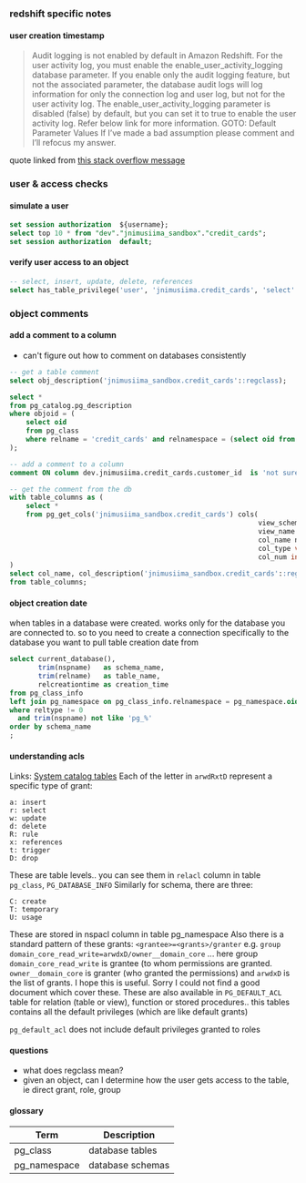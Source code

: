 ### redshift specific notes
#### user creation timestamp
> Audit logging is not enabled by default in Amazon Redshift.
> For the user activity log, you must enable the enable_user_activity_logging database parameter. If you enable only the audit logging feature, but not the associated parameter, the database audit logs will log information for only the connection log and user log, but not for the user activity log. The enable_user_activity_logging parameter is disabled (false) by default, but you can set it to true to enable the user activity log. Refer below link for more information.
> GOTO: Default Parameter Values
> If I’ve made a bad assumption please comment and I’ll refocus my answer.

quote linked from [this stack overflow message](https://stackoverflow.com/questions/44021531/user-creation-timestamp-in-amazon-redshift)

### user & access checks 
#### simulate a user
```sql
set session authorization  ${username};
select top 10 * from "dev"."jnimusiima_sandbox"."credit_cards";
set session authorization  default;
```
#### verify user access to an object
```sql
-- select, insert, update, delete, references
select has_table_privilege('user', 'jnimusiima.credit_cards', 'select'::text)
```

### object comments
#### add a comment to a column
- can't figure out how to comment on databases consistently
```sql
-- get a table comment
select obj_description('jnimusiima_sandbox.credit_cards'::regclass);

select *
from pg_catalog.pg_description
where objoid = (
    select oid
    from pg_class
    where relname = 'credit_cards' and relnamespace = (select oid from pg_catalog.pg_namespace where nspname = 'jnimusiima_sandbox')
);

-- add a comment to a column
comment ON column dev.jnimusiima.credit_cards.customer_id  is 'not sure what this does';

-- get the comment from the db
with table_columns as (
    select *
    from pg_get_cols('jnimusiima_sandbox.credit_cards') cols(
                                                             view_schema name,
                                                             view_name name,
                                                             col_name name,
                                                             col_type varchar,
                                                             col_num int)
)
select col_name, col_description('jnimusiima_sandbox.credit_cards'::regclass, col_num)
from table_columns;
```

#### object creation date
when tables in a database were created. works only for the database you are connected to.
so to you need to create a connection specifically to the database you want to pull table creation date from
```sql
select current_database(),
       trim(nspname)   as schema_name,
       trim(relname)   as table_name,
       relcreationtime as creation_time
from pg_class_info
left join pg_namespace on pg_class_info.relnamespace = pg_namespace.oid
where reltype != 0
  and trim(nspname) not like 'pg_%'
order by schema_name
;
```

#### understanding acls
Links: [System catalog tables](https://docs.aws.amazon.com/redshift/latest/dg/c_intro_catalog_views.html)
Each of the letter in `arwdRxtD` represent a specific type of grant:
```
a: insert
r: select
w: update
d: delete
R: rule
x: references
t: trigger
D: drop
```
These are table levels..  you can see them in `relacl`  column in table `pg_class`, `PG_DATABASE_INFO`
Similarly for schema, there are three:
```
C: create
T: temporary
U: usage
```
These are stored in nspacl column in table pg_namespace
Also there is a standard pattern of these grants: `<grantee>=<grants>/granter`
e.g.  `group domain_core_read_write=arwdxD/owner__domain_core`
... here group `domain_core_read_write`  is grantee (to whom permissions are granted.
`owner__domain_core`  is granter (who granted the permissions) and `arwdxD`  is the list of grants.
I hope this is useful. Sorry I could not find a good document which cover these.
These are also available in `PG_DEFAULT_ACL` table for relation (table or view), 
function or stored procedures.. this tables contains all the default privileges 
(which are like default grants)

`pg_default_acl` does not include default privileges granted to roles


#### questions
* what does regclass mean?
* given an object, can I determine how the user gets access to the table, ie direct grant, role, group


#### glossary
| Term         | Description      |
|--------------|------------------|
| pg_class     | database tables  |
| pg_namespace | database schemas |
